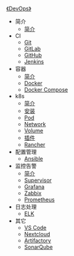 [《DevOps》](index.md)

- 简介
  - [简介](简介/简介.md)
- CI
  - [Git](CI/Git.md)
  - [GitLab](CI/GitLab.md)
  - [GitHub](CI/GitHub.md)
  - [Jenkins](CI/Jenkins.md)
- 容器
  - [简介](容器/简介.md)
  - [Docker](容器/Docker.md)
  - [Docker Compose](容器/Docker-Compose.md)
- k8s
  - [简介](k8s/简介.md)
  - [安装](k8s/安装.md)
  - [Pod](k8s/Pod.md)
  - [Network](k8s/Network.md)
  - [Volume](k8s/Volume.md)
  - [插件](k8s/插件.md)
  - [Rancher](k8s/Rancher.md)
- 配置管理
  - [Ansible](配置管理/Ansible.md)
- 监控告警
  - [简介](监控告警/简介.md)
  - [Supervisor](监控告警/Supervisor.md)
  - [Grafana](监控告警/Grafana.md)
  - [Zabbix](监控告警/Zabbix.md)
  - [Prometheus](监控告警/Prometheus.md)
- 日志处理
  - [ELK](日志处理/ELK.md)
- 其它
  - [VS Code](其它/VSCode.md)
  - [Nextcloud](其它/Nextcloud.md)
  - [Artifactory](其它/Artifactory.md)
  - [SonarQube](其它/SonarQube.md)
